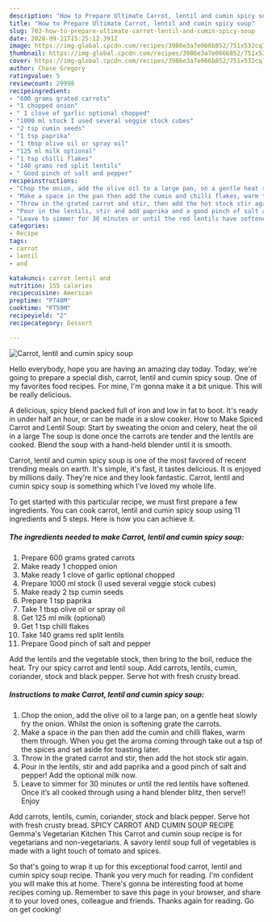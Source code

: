 ```yaml
---
description: "How to Prepare Ultimate Carrot, lentil and cumin spicy soup"
title: "How to Prepare Ultimate Carrot, lentil and cumin spicy soup"
slug: 703-how-to-prepare-ultimate-carrot-lentil-and-cumin-spicy-soup
date: 2020-09-21T15:25:12.391Z
image: https://img-global.cpcdn.com/recipes/3986e3a7e066b852/751x532cq70/carrot-lentil-and-cumin-spicy-soup-recipe-main-photo.jpg
thumbnail: https://img-global.cpcdn.com/recipes/3986e3a7e066b852/751x532cq70/carrot-lentil-and-cumin-spicy-soup-recipe-main-photo.jpg
cover: https://img-global.cpcdn.com/recipes/3986e3a7e066b852/751x532cq70/carrot-lentil-and-cumin-spicy-soup-recipe-main-photo.jpg
author: Chase Gregory
ratingvalue: 5
reviewcount: 29998
recipeingredient:
- "600 grams grated carrots"
- "1 chopped onion"
- " 1 clove of garlic optional chopped"
- "1000 ml stock I used several veggie stock cubes"
- "2 tsp cumin seeds"
- "1 tsp paprika"
- "1 tbsp olive oil or spray oil"
- "125 ml milk optional"
- "1 tsp chilli flakes"
- "140 grams red split lentils"
- " Good pinch of salt and pepper"
recipeinstructions:
- "Chop the onion, add the olive oil to a large pan, on a gentle heat slowly fry the onion. Whilst the onion is softening grate the carrots."
- "Make a space in the pan then add the cumin and chilli flakes, warm them through. When you get the aroma coming through take out a tsp of the spices and set aside for toasting later."
- "Throw in the grated carrot and stir, then add the hot stock stir again."
- "Pour in the lentils, stir and add paprika and a good pinch of salt and pepper! Add the optional milk now."
- "Leave to simmer for 30 minutes or until the red lentils have softened. Once it’s all cooked through using a hand blender blitz, then serve!! Enjoy"
categories:
- Recipe
tags:
- carrot
- lentil
- and

katakunci: carrot lentil and 
nutrition: 155 calories
recipecuisine: American
preptime: "PT40M"
cooktime: "PT59M"
recipeyield: "2"
recipecategory: Dessert

---
```



![Carrot, lentil and cumin spicy soup](https://img-global.cpcdn.com/recipes/3986e3a7e066b852/751x532cq70/carrot-lentil-and-cumin-spicy-soup-recipe-main-photo.jpg)

Hello everybody, hope you are having an amazing day today. Today, we're going to prepare a special dish, carrot, lentil and cumin spicy soup. One of my favorites food recipes. For mine, I'm gonna make it a bit unique. This will be really delicious.

A delicious, spicy blend packed full of iron and low in fat to boot. It&#39;s ready in under half an hour, or can be made in a slow cooker. How to Make Spiced Carrot and Lentil Soup: Start by sweating the onion and celery, heat the oil in a large The soup is done once the carrots are tender and the lentils are cooked. Blend the soup with a hand-held blender until it is smooth.

Carrot, lentil and cumin spicy soup is one of the most favored of recent trending meals on earth. It's simple, it's fast, it tastes delicious. It is enjoyed by millions daily. They're nice and they look fantastic. Carrot, lentil and cumin spicy soup is something which I've loved my whole life.


To get started with this particular recipe, we must first prepare a few ingredients. You can cook carrot, lentil and cumin spicy soup using 11 ingredients and 5 steps. Here is how you can achieve it.

<!--inarticleads1-->

##### The ingredients needed to make Carrot, lentil and cumin spicy soup:

1. Prepare 600 grams grated carrots
1. Make ready 1 chopped onion
1. Make ready  1 clove of garlic optional chopped
1. Prepare 1000 ml stock (I used several veggie stock cubes)
1. Make ready 2 tsp cumin seeds
1. Prepare 1 tsp paprika
1. Take 1 tbsp olive oil or spray oil
1. Get 125 ml milk (optional)
1. Get 1 tsp chilli flakes
1. Take 140 grams red split lentils
1. Prepare  Good pinch of salt and pepper


Add the lentils and the vegetable stock, then bring to the boil, reduce the heat. Try our spicy carrot and lentil soup. Add carrots, lentils, cumin, coriander, stock and black pepper. Serve hot with fresh crusty bread. 

<!--inarticleads2-->

##### Instructions to make Carrot, lentil and cumin spicy soup:

1. Chop the onion, add the olive oil to a large pan, on a gentle heat slowly fry the onion. Whilst the onion is softening grate the carrots.
1. Make a space in the pan then add the cumin and chilli flakes, warm them through. When you get the aroma coming through take out a tsp of the spices and set aside for toasting later.
1. Throw in the grated carrot and stir, then add the hot stock stir again.
1. Pour in the lentils, stir and add paprika and a good pinch of salt and pepper! Add the optional milk now.
1. Leave to simmer for 30 minutes or until the red lentils have softened. Once it’s all cooked through using a hand blender blitz, then serve!! Enjoy


Add carrots, lentils, cumin, coriander, stock and black pepper. Serve hot with fresh crusty bread. SPICY CARROT AND CUMIN SOUP RECIPE Gemma&#39;s Vegetarian Kitchen This Carrot and cumin soup recipe is for vegetarians and non-vegetarians. A savory lentil soup full of vegetables is made with a light touch of tomato and spices. 

So that's going to wrap it up for this exceptional food carrot, lentil and cumin spicy soup recipe. Thank you very much for reading. I'm confident you will make this at home. There's gonna be interesting food at home recipes coming up. Remember to save this page in your browser, and share it to your loved ones, colleague and friends. Thanks again for reading. Go on get cooking!
